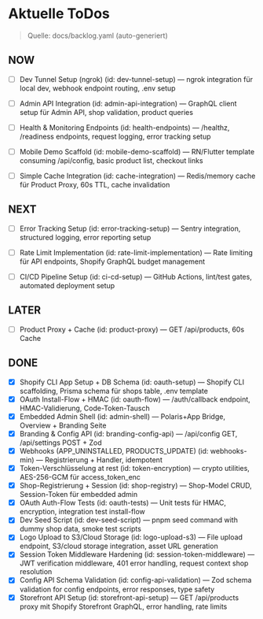 # Aktuelle ToDos

> Quelle: docs/backlog.yaml (auto-generiert)

## NOW
- [ ] Dev Tunnel Setup (ngrok) (id: dev-tunnel-setup) — ngrok integration für local dev, webhook endpoint routing, .env setup
- [ ] Admin API Integration (id: admin-api-integration) — GraphQL client setup für Admin API, shop validation, product queries
- [ ] Health & Monitoring Endpoints (id: health-endpoints) — /healthz, /readiness endpoints, request logging, error tracking setup
- [ ] Mobile Demo Scaffold (id: mobile-demo-scaffold) — RN/Flutter template consuming /api/config, basic product list, checkout links
- [ ] Simple Cache Integration (id: cache-integration) — Redis/memory cache für Product Proxy, 60s TTL, cache invalidation


## NEXT
- [ ] Error Tracking Setup (id: error-tracking-setup) — Sentry integration, structured logging, error reporting setup
- [ ] Rate Limit Implementation (id: rate-limit-implementation) — Rate limiting für API endpoints, Shopify GraphQL budget management
- [ ] CI/CD Pipeline Setup (id: ci-cd-setup) — GitHub Actions, lint/test gates, automated deployment setup


## LATER
- [ ] Product Proxy + Cache (id: product-proxy) — GET /api/products, 60s Cache


## DONE
- [x] Shopify CLI App Setup + DB Schema (id: oauth-setup) — Shopify CLI scaffolding, Prisma schema für shops table, .env template
- [x] OAuth Install-Flow + HMAC (id: oauth-flow) — /auth/callback endpoint, HMAC-Validierung, Code-Token-Tausch
- [x] Embedded Admin Shell (id: admin-shell) — Polaris+App Bridge, Overview + Branding Seite
- [x] Branding & Config API (id: branding-config-api) — /api/config GET, /api/settings POST + Zod
- [x] Webhooks (APP_UNINSTALLED, PRODUCTS_UPDATE) (id: webhooks-min) — Registrierung + Handler, idempotent
- [x] Token-Verschlüsselung at rest (id: token-encryption) — crypto utilities, AES-256-GCM für access_token_enc
- [x] Shop-Registrierung + Session (id: shop-registry) — Shop-Model CRUD, Session-Token für embedded admin
- [x] OAuth Auth-Flow Tests (id: oauth-tests) — Unit tests für HMAC, encryption, integration test install-flow
- [x] Dev Seed Script (id: dev-seed-script) — pnpm seed command with dummy shop data, smoke test scripts
- [x] Logo Upload to S3/Cloud Storage (id: logo-upload-s3) — File upload endpoint, S3/cloud storage integration, asset URL generation
- [x] Session Token Middleware Hardening (id: session-token-middleware) — JWT verification middleware, 401 error handling, request context shop resolution
- [x] Config API Schema Validation (id: config-api-validation) — Zod schema validation for config endpoints, error responses, type safety
- [x] Storefront API Setup (id: storefront-api-setup) — GET /api/products proxy mit Shopify Storefront GraphQL, error handling, rate limits
